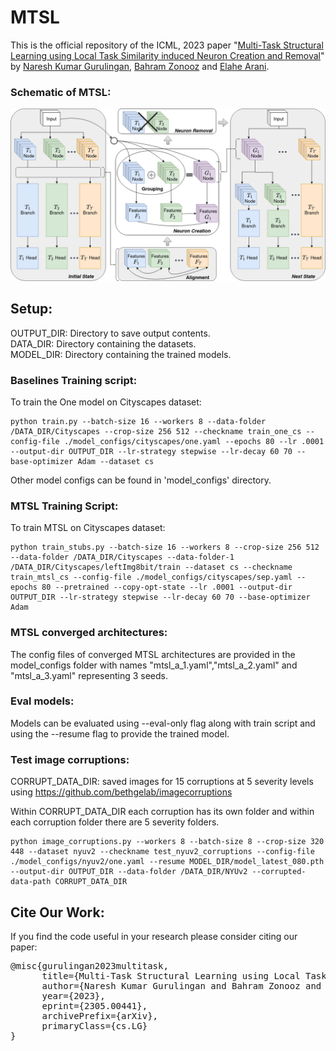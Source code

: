 # MTSL

This is the official repository of the ICML, 2023 paper "[Multi-Task Structural Learning using Local Task Similarity induced Neuron Creation and Removal](https://arxiv.org/abs/2305.00441)" by [Naresh Kumar Gurulingan](https://scholar.google.com/citations?user=6XoXurUAAAAJ&hl=en), [Bahram Zonooz](https://scholar.google.com/citations?hl=en&user=FZmIlY8AAAAJ) and [Elahe Arani](https://www.linkedin.com/in/elahe-arani-630870b2/).

### Schematic of MTSL:
![image info](./images/mtsl.png)

## Setup:

OUTPUT_DIR: Directory to save output contents.<br />
DATA_DIR: Directory containing the datasets.<br />
MODEL_DIR: Directory containing the trained models.

### Baselines Training script:

To train the One model on Cityscapes dataset:
```
python train.py --batch-size 16 --workers 8 --data-folder /DATA_DIR/Cityscapes --crop-size 256 512 --checkname train_one_cs --config-file ./model_configs/cityscapes/one.yaml --epochs 80 --lr .0001 --output-dir OUTPUT_DIR --lr-strategy stepwise --lr-decay 60 70 --base-optimizer Adam --dataset cs
```

Other model configs can be found in 'model_configs' directory.


### MTSL Training Script:

To train MTSL on Cityscapes dataset:
```
python train_stubs.py --batch-size 16 --workers 8 --crop-size 256 512 --data-folder /DATA_DIR/Cityscapes --data-folder-1 /DATA_DIR/Cityscapes/leftImg8bit/train --dataset cs --checkname train_mtsl_cs --config-file ./model_configs/cityscapes/sep.yaml --epochs 80 --pretrained --copy-opt-state --lr .0001 --output-dir OUTPUT_DIR --lr-strategy stepwise --lr-decay 60 70 --base-optimizer Adam
```
### MTSL converged architectures:
The config files of converged MTSL architectures are provided in the model_configs folder with names "mtsl_a_1.yaml","mtsl_a_2.yaml" and "mtsl_a_3.yaml" representing 3 seeds.

### Eval models:

Models can be evaluated using --eval-only flag along with train script and using the --resume flag to provide the trained model.


### Test image corruptions:
CORRUPT_DATA_DIR: saved images for 15 corruptions at 5 severity levels using https://github.com/bethgelab/imagecorruptions

Within CORRUPT_DATA_DIR each corruption has its own folder and within each corruption folder there are 5 severity folders.
```
python image_corruptions.py --workers 8 --batch-size 8 --crop-size 320 448 --dataset nyuv2 --checkname test_nyuv2_corruptions --config-file ./model_configs/nyuv2/one.yaml --resume MODEL_DIR/model_latest_080.pth --output-dir OUTPUT_DIR --data-folder /DATA_DIR/NYUv2 --corrupted-data-path CORRUPT_DATA_DIR
```

## Cite Our Work:

If you find the code useful in your research please consider citing our paper:

<pre>
@misc{gurulingan2023multitask,
      title={Multi-Task Structural Learning using Local Task Similarity induced Neuron Creation and Removal}, 
      author={Naresh Kumar Gurulingan and Bahram Zonooz and Elahe Arani},
      year={2023},
      eprint={2305.00441},
      archivePrefix={arXiv},
      primaryClass={cs.LG}
}
</pre>
